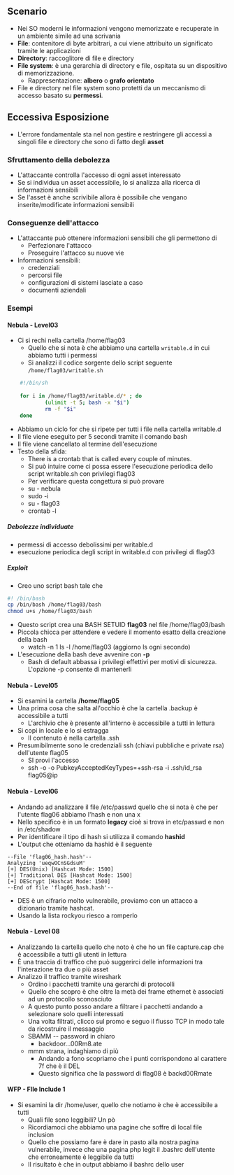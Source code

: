 ## Scenario
- Nei SO moderni le informazioni vengono memorizzate e recuperate in un ambiente simile ad una scrivania
- **File**: contenitore di byte arbitrari, a cui viene attribuito un significato tramite le applicazioni
- **Directory**: raccoglitore di file e directory
- **File system**: è una gerarchia di directory e file, ospitata su un dispositivo di memorizzazione.
	- Rappresentazione: **albero** o **grafo orientato**
- File e directory nel file system sono protetti da un meccanismo di accesso basato su **permessi**.
## Eccessiva Esposizione
- L'errore fondamentale sta nel non gestire e restringere gli accessi a singoli file e directory che sono di fatto degli **asset**
### Sfruttamento della debolezza
- L'attaccante controlla l'accesso di ogni asset interessato
- Se si individua un asset accessibile, lo si analizza alla ricerca di informazioni sensibili
- Se l'asset è anche scrivibile allora è possibile che vengano inserite/modificate informazioni sensibili
### Conseguenze dell'attacco
- L'attaccante può ottenere informazioni sensibili che gli permettono di 
	- Perfezionare l'attacco
	- Proseguire l'attacco su nuove vie
- Informazioni sensibili:
	- credenziali
	- percorsi file
	- configurazioni di sistemi lasciate a caso
	- documenti aziendali
### Esempi
#### Nebula - Level03
- Ci si rechi nella cartella /home/flag03
	- Quello che si nota è che abbiamo una cartella `writable.d` in cui abbiamo tutti i permessi
	- Si analizzi il codice sorgente dello script seguente `/home/flag03/writable.sh`
```bash
	#!/bin/sh
	
	for i in /home/flag03/writable.d/* ; do
	        (ulimit -t 5; bash -x "$i")
	        rm -f "$i"
	done

```
- Abbiamo un ciclo for che si ripete per tutti i file nella cartella writable.d
- Il file viene eseguito per 5 secondi tramite il comando bash
- Il file viene cancellato al termine dell'esecuzione
- Testo della sfida:
	- There is a crontab that is called every couple of minutes.
	- Si può intuire come ci possa essere l'esecuzione periodica dello script writable.sh con privilegi flag03
	- Per verificare questa congettura si può provare
	- su - nebula
	- sudo -i
	- su - flag03
	- crontab -l
##### Debolezze individuate
- permessi di accesso debolissimi per writable.d
- esecuzione periodica degli script in writable.d con privilegi di flag03
##### Exploit
- Creo uno script bash tale che
```bash
#! /bin/bash
cp /bin/bash /home/flag03/bash
chmod u+s /home/flag03/bash
```
- Questo script crea una BASH SETUID **flag03** nel file /home/flag03/bash
- Piccola chicca per attendere e vedere il momento esatto della creazione della bash
	- watch -n 1 ls -l /home/flag03 (aggiorno ls ogni secondo)
- L'esecuzione della bash deve avvenire con **-p**
	- Bash di default abbassa i privilegi effettivi per motivi di sicurezza. L'opzione -p consente di mantenerli
#### Nebula - Level05
- Si esamini la cartella **/home/flag05**
- Una prima cosa che salta all'occhio è che la cartella .backup è accessibile a tutti
	- L'archivio che è presente all'interno è accessibile a tutti in lettura
- Si copi in locale e lo si estragga
	- Il contenuto è nella cartella .ssh
- Presumibilmente sono le credenziali ssh (chiavi pubbliche e private rsa) dell'utente flag05
	- SI provi l'accesso
	- ssh -o -o PubkeyAcceptedKeyTypes=+ssh-rsa -i .ssh/id_rsa flag05@ip
#### Nebula - Level06
- Andando ad analizzare il file /etc/passwd quello che si nota è che per l'utente flag06 abbiamo l'hash e non una x
- Nello specifico è in un formato **legacy** cioè si trova in etc/passwd e non in /etc/shadow
- Per identificare il tipo di hash si utilizza il comando **hashid**
- L'output che otteniamo da hashid è il seguente
```
--File 'flag06_hash.hash'--
Analyzing 'ueqwOCnSGdsuM'
[+] DES(Unix) [Hashcat Mode: 1500]
[+] Traditional DES [Hashcat Mode: 1500]
[+] DEScrypt [Hashcat Mode: 1500]
--End of file 'flag06_hash.hash'--
```
- DES è un cifrario molto vulnerabile, proviamo con un attacco a dizionario tramite hashcat.
- Usando la lista rockyou riesco a romperlo
#### Nebula - Level 08
- Analizzando la cartella quello che noto è che ho un file capture.cap che è accessibile a tutti gli utenti in lettura
- È una traccia di traffico che può suggerirci delle informazioni tra l'interazione tra due o più asset
- Analizzo il traffico tramite wireshark
	- Ordino i pacchetti tramite una gerarchi di protocolli
	- Quello che scopro è che oltre la metà dei frame ethernet è associati ad un protocollo sconosciuto
	- A questo punto posso andare a filtrare i pacchetti andando a selezionare solo quelli interessati
	- Una volta filtrati, clicco sul promo e seguo il flusso TCP in modo tale da ricostruire il messaggio
	- SBAMM -- password in chiaro
		- backdoor...00Rm8.ate
	- mmm strana, indaghiamo di più
		- Andando a fono scopriamo che i punti corrispondono al carattere 7f che è il DEL
		- Questo significa che la password di flag08 è backd00Rmate
#### WFP - FIle Include 1
- Si esamini la dir /home/user, quello che notiamo è che è accessibile a tutti
	- Quali file sono leggibili? Un pò 
	- Ricordiamoci che abbiamo una pagine che soffre di local file inclusion
	- Quello che possiamo fare è dare in pasto alla nostra pagina vulnerabile, invece che una pagina php legit il .bashrc dell'utente che erroneamente è leggibile da tutti
	- Il risultato è che in output abbiamo il bashrc dello user